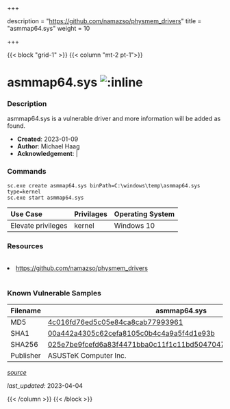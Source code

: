 +++

description = "https://github.com/namazso/physmem_drivers"
title = "asmmap64.sys"
weight = 10

+++


{{< block "grid-1" >}}
{{< column "mt-2 pt-1">}}


# asmmap64.sys ![:inline](/images/twitter_verified.png) 


### Description

asmmap64.sys is a vulnerable driver and more information will be added as found.

- **Created**: 2023-01-09
- **Author**: Michael Haag
- **Acknowledgement**:  | [](https://twitter.com/)

### Commands

```
sc.exe create asmmap64.sys binPath=C:\windows\temp\asmmap64.sys type=kernel
sc.exe start asmmap64.sys
```

| Use Case | Privilages | Operating System | 
|:---- | ---- | ---- |
| Elevate privileges | kernel | Windows 10 |

### Resources
<br>
<li><a href=" https://github.com/namazso/physmem_drivers"> https://github.com/namazso/physmem_drivers</a></li>
<br>

### Known Vulnerable Samples

| Filename | asmmap64.sys |
|:---- | ---- | 
| MD5 | <a href="https://www.virustotal.com/gui/file/4c016fd76ed5c05e84ca8cab77993961">4c016fd76ed5c05e84ca8cab77993961</a> |
| SHA1 | <a href="https://www.virustotal.com/gui/file/00a442a4305c62cefa8105c0b4c4a9a5f4d1e93b">00a442a4305c62cefa8105c0b4c4a9a5f4d1e93b</a> |
| SHA256 | <a href="https://www.virustotal.com/gui/file/025e7be9fcefd6a83f4471bba0c11f1c11bd5047047d26626da24ee9a419cdc4">025e7be9fcefd6a83f4471bba0c11f1c11bd5047047d26626da24ee9a419cdc4</a> |
| Publisher | ASUSTeK Computer Inc. || Signature | ASUSTeK Computer Inc., VeriSign Class 3 Code Signing 2004 CA, VeriSign Class 3 Public Primary CA   || Description | Memory mapping Driver |


[*source*](https://github.com/magicsword-io/LOLDrivers/tree/main/yaml/asmmap64.sys.yml)

*last_updated:* 2023-04-04








{{< /column >}}
{{< /block >}}
